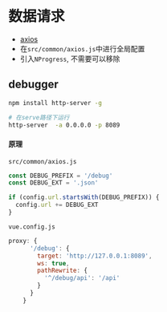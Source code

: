 # 数据请求

- [axios](https://cn.vuejs.org/v2/cookbook/using-axios-to-consume-apis.html)
- 在`src/common/axios.js`中进行全局配置
- 引入`NProgress`, 不需要可以移除

## debugger

```sh
npm install http-server -g

# 在serve路径下运行
http-server  -a 0.0.0.0 -p 8089
```

#### 原理

`src/common/axios.js`

```js
const DEBUG_PREFIX = '/debug'
const DEBUG_EXT = '.json'

if (config.url.startsWith(DEBUG_PREFIX)) {
  config.url += DEBUG_EXT
}
```

`vue.config.js`

```js
proxy: {
      '/debug': {
        target: 'http://127.0.0.1:8089',
        ws: true,
        pathRewrite: {
          '^/debug/api': '/api'
        }
      }
    }
```
